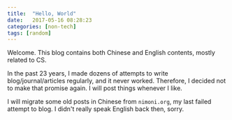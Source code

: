 ```yaml
---
title:  "Hello, World"
date:   2017-05-16 08:28:23
categories: [non-tech]
tags: [random]
---
```


Welcome. This blog contains both Chinese and English contents, mostly related to CS. 

In the past 23 years, I made dozens of attempts to write blog/journal/articles regularly, and it never worked. Therefore, I decided not to make that promise again. I will post things whenever I like.
<!-- I do think, however, the frequency of writing ($$\mu$$) is positively correlated with the quality of my life ($$Q$$). I hope $$\mu \rightarrow \infty$$ :grin:. -->

I will migrate some old posts in Chinese from `nimoni.org`, my last failed attempt to blog. I didn't really speak English back then, sorry.
